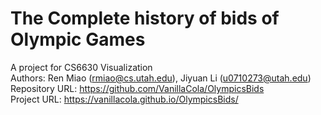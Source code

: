 # The Complete history of bids of Olympic Games

A project for CS6630 Visualization <br/>
Authors: Ren Miao (rmiao@cs.utah.edu), Jiyuan Li (u0710273@utah.edu) <br/>
Repository URL: https://github.com/VanillaCola/OlympicsBids <br/>
Project URL: https://vanillacola.github.io/OlympicsBids/

